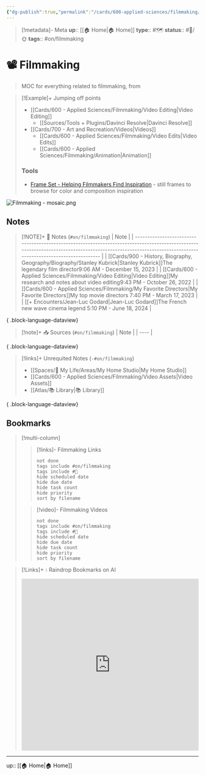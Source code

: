 ```yaml
---
{"dg-publish":true,"permalink":"/cards/600-applied-sciences/filmmaking/filmmaking/","title":"📽️ Filmmaking"}
---
```


> [!metadata]- Meta
> **up**:: [[🏠 Home\|🏠 Home]]
> **type**:: #🗺️ 
> **status**:: #📝/🌞
> **tags**::  #on/filmmaking 


# 📽️ Filmmaking

> MOC for everything related to filmmaking, from

> [!Example]+ Jumping off points
> - [[Cards/600 - Applied Sciences/Filmmaking/Video Editing\|Video Editing]]
> 	- [[Sources/Tools + Plugins/Davinci Resolve\|Davinci Resolve]]
> - [[Cards/700 - Art and Recreation/Videos\|Videos]]
> 	- [[Cards/600 - Applied Sciences/Filmmaking/Video Edits\|Video Edits]]
> 	- [[Cards/600 - Applied Sciences/Filmmaking/Animation\|Animation]]
>
> ### Tools
> - [Frame Set - Helping Filmmakers Find Inspiration](https://frameset.app/stills) - still frames to browse for color and composition inspiration 

![Filmmaking - mosaic.png](/img/user/Extras/Attachments/Filmmaking%20-%20mosaic.png)
## Notes
> [!NOTE]+ 📝 Notes (`#on/filmmaking`)
>  | Note                                                                                                                                                                                                      |
> | --------------------------------------------------------------------------------------------------------------------------------------------------------------------------------------------------------- |
> | [[Cards/900 - History, Biography, Geography/Biography/Stanley Kubrick\|Stanley Kubrick]]<span class='summary'>The legendary film director</span><span class='block'>9:06 AM - December 15, 2023</span> |
> | [[Cards/600 - Applied Sciences/Filmmaking/Video Editing\|Video Editing]]<span class='summary'>My research and notes about video editing</span><span class='block'>9:43 PM - October 26, 2022</span>    |
> | [[Cards/600 - Applied Sciences/Filmmaking/My Favorite Directors\|My Favorite Directors]]<span class='summary'>My top movie directors </span><span class='block'>7:40 PM - March 17, 2023</span>        |
> | [[+ Encounters/Jean-Luc Godard\|Jean-Luc Godard]]<span class='summary'>The French new wave cinema legend </span><span class='block'>5:10 PM - June 18, 2024</span>                                     |
> 
{ .block-language-dataview}

> [!note]+ 📥 Sources (`#on/filmmaking`)
>  | Note |
> | ---- |
> 
{ .block-language-dataview}

> [!links]+ Unrequited Notes (`-#on/filmmaking`)
>  - [[Spaces/🤘 My Life/Areas/My Home Studio\|My Home Studio]]
> - [[Cards/600 - Applied Sciences/Filmmaking/Video Assets\|Video Assets]]
> - [[Atlas/📚 Library\|📚 Library]]
> 
{ .block-language-dataview}

## Bookmarks

> [!multi-column]
> > [!links]- Filmmaking Links
> > ```tasks
> > not done
> > tags include #on/filmmaking 
> > tags include #🔗 
> > hide scheduled date
> > hide due date
> > hide task count
> > hide priority
> > sort by filename
> > ```
> 
> > [!video]- Filmmaking Videos
> > ```tasks
> > not done
> > tags include #on/filmmaking
> > tags include #🎥 
> > hide scheduled date
> > hide due date
> > hide task count
> > hide priority
> > sort by filename
> > ```


> [!Links]+ 💧 Raindrop Bookmarks on AI
> <iframe style="border: 0; width: 100%; height: 450px;" allowfullscreen frameborder="0" src="https://raindrop.io/tophg/filmmaking-34324484"></iframe>

---
up:: [[🏠 Home\|🏠 Home]]

